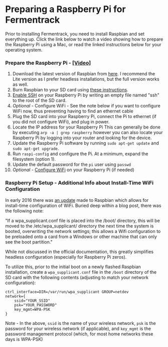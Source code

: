 # Preparing a Raspberry Pi for Fermentrack

Prior to installing Fermentrack, you need to install Raspbian and set everything up. Click the link below
to watch a video showing how to prepare the Raspberry Pi using a Mac, or read the linked instructions below for your operating system.

### Prepare the Raspberry Pi - [[Video]](https://youtu.be/TdSnJOUgS3k)

1. Download the latest version of Raspbian from [here](https://www.raspberrypi.org/downloads/raspbian/). I recommend the Lite version as I prefer headless installations, but the full version works as well.
1. Burn Raspbian to your SD card using [these instructions](https://www.raspberrypi.org/documentation/installation/installing-images/).
1. [Enable SSH](https://www.raspberrypi.org/documentation/remote-access/ssh/) on your Raspberry Pi by writing an empty file named "ssh" to the root of the SD card.
1. *Optional* - Configure WiFi - See the note below if you want to configure WiFi now, thus preventing having to find an ethernet cable
1. Plug the SD card into your Raspberry Pi, connect the Pi to ethernet (if you did not configure WiFi), and plug in power.
1. Locate the IP address for your Raspberry Pi This can generally be done by executing `arp -a | grep raspberry` however you can also locate your Raspberry Pi by logging into your router and looking for the device.
1. Update the Raspberry Pi software by running `sudo apt-get update` and `sudo apt-get upgrade`.
1. Run `raspi-config` and configure the Pi. At a minimum, expand the filesystem (option 1).
1. Update the default password for the `pi` user using `passwd`
1. *Optional* - [Configure WiFi](https://www.raspberrypi.org/documentation/configuration/wireless/wireless-cli.md) on your Raspberry Pi (if needed)






### Raspberry Pi Setup - Additional Info about Install-Time WiFi Configuration
In early 2016 there was [an update](https://www.raspberrypi.org/blog/another-update-raspbian/) made to Raspbian which allows for install-time configuration of WiFi. Buried deep within a blog post, there was the following note:

"If a wpa_supplicant.conf file is placed into the /boot/ directory, this will be moved to the /etc/wpa_supplicant/ directory the next time the system is booted, overwriting the network settings; this allows a Wifi configuration to be preloaded onto a card from a Windows or other machine that can only see the boot partition."

While not discussed in the official documentation, this greatly simplifies headless configuration (especially for Raspberry Pi zeros).

To utilize this, prior to the initial boot on a newly flashed Raspbian installation, create a `wpa_supplicant.conf` file in the `/boot` directory of the SD card with the following contents (adjusting to match your network configuration):

```
ctrl_interface=DIR=/var/run/wpa_supplicant GROUP=netdev
network={
    ssid="YOUR_SSID"
    psk="YOUR_PASSWORD"
    key_mgmt=WPA-PSK
}
```

Note - In the above, `ssid` is the name of your wireless network, `psk` is the password for your wireless network (if applicable), and `key_mgmt` is the password management protocol (which, for most home networks these days is WPA-PSK)
